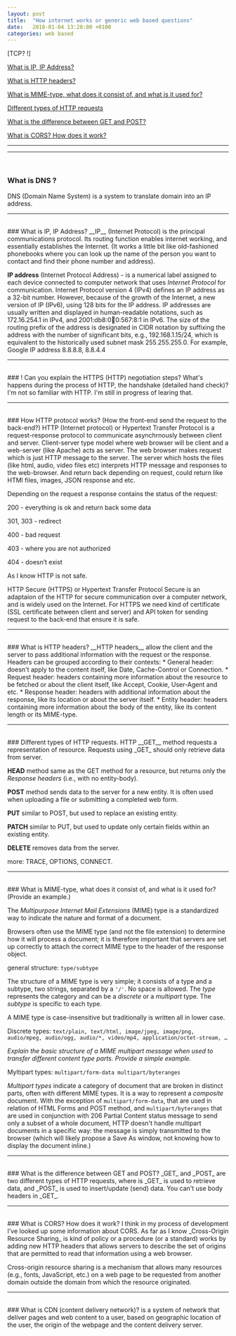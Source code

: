 ```yaml
---
layout: post
title:  "How internet works or generic web based questions"
date:   2018-01-04 13:28:00 +0100
categories: web based
---
```


[TCP? !]

[What is IP, IP Address?](#what-is-ip-ip-address)

[What is HTTP headers?](#what-is-http-headers)

[What is MIME-type, what does it consist of, and what is it used for?](#what-is-mime-type-what-does-it-consist-of-and-what-is-it-used-for)

[Different types of HTTP requests](#different-types-of-http-requests)

[What is the difference between GET and POST?](#what-is-the-difference-between-get-and-post)

[What is CORS? How does it work?](#what-is-cors-how-does-it-work)

------
------
<br>

### What is DNS ?
DNS (Domain Name System) is a system to translate domain into an IP address.


---
<br>
### What is IP, IP Address?
__IP__ (Internet Protocol) is the principal communications protocol.
Its routing function enables internet working, and essentially establishes the Internet.
(It works a little bit like old-fashioned phonebooks where you can look up the name of the person you want to contact and find their phone number and address).

__IP address__ (Internet Protocol Address) - is a numerical label assigned to each device connected to computer network that uses _Internet Protocol_ for communication.
Internet Protocol version 4 (IPv4) defines an IP address as a 32-bit number.
However, because of the growth of the Internet, a new version of IP (IPv6), using 128 bits for the IP address.
IP addresses are usually written and displayed in human-readable notations, such as 172.16.254.1 in IPv4, and 2001:db8:0:1234:0:567:8:1 in IPv6.
The size of the routing prefix of the address is designated in CIDR notation by suffixing the address with the number of significant bits, e.g., 192.168.1.15/24,
which is equivalent to the historically used subnet mask 255.255.255.0. For example, Google IP address 8.8.8.8, 8.8.4.4


---
<br>
### ! Can you explain the HTTPS (HTTP) negotiation steps? What's happens during the process of HTTP, the handshake (detailed hand check)?
I'm not so familiar with HTTP.
I'm still in progress of learing that.


---
<br>
###  How HTTP protocol works? (How the front-end send the request to the back-end?)
HTTP (Internet protocol) or Hypertext Transfer Protocol is a request-response protocol to communicate asynchrnously between client and server.
Client-server type model where web browser will be client and a web-server (like Apache) acts as server.
The web browser makes request which is just HTTP message to the server.
The server which hosts the files (like html, audio, video files etc) interprets HTTP message and responses to the web-browser.
And return back depending on request, could return like HTMl files, images, JSON response and etc.

Depending on the request a response contains the status of the request:

200 - everything is ok and return back some data

301, 303 - redirect

400 - bad request

403 - where you are not authorized

404 - doesn’t exist

As I know HTTP is not safe.

HTTP Secure (HTTPS) or Hypertext Transfer Protocol Secure is an adaptaion of the HTTP for secure communication over a computer network, and is widely used on the Internet.
For HTTPS we need kind of certificate (SSL certificate between client and server) and API token for sending request to the back-end that ensure it is safe.

---
<br>
### What is HTTP headers?
__HTTP headers__ allow the client and the server to pass additional information with the request or the response.
Headers can be grouped according to their contexts:
* General header:  doesn't apply to the content itself, like Date, Cache-Control or Connection.
* Request header: headers containing more information about the resource to be fetched or about the client itself, like Accept, Cookie, User-Agent and etc.
* Response header: headers with additional information about the response, like its location or about the server itself.
* Entity header: headers containing more information about the body of the entity, like its content length or its MIME-type.

---
<br>
###  Different types of HTTP requests.
HTTP __GET__ method requests a representation of resource. Requests using _GET_ should only retrieve data from server.

__HEAD__ method same as the GET method for a resource, but returns only the _Response headers_ (i.e., with no entity-body).

__POST__ method sends data to the server for a new entity. It is often used when uploading a file or submitting a completed web form.

__PUT__ similar to POST, but used to replace an existing entity.

__PATCH__ similar to PUT, but used to update only certain fields within an existing entity.

__DELETE__ removes data from the server.

more: TRACE, OPTIONS, CONNECT.


---
<br>
### What is MIME-type, what does it consist of, and what is it used for?
(Provide an example.)

The _Multipurpose Internet Mail Extensions_ (MIME) type is a standardized way to indicate the nature and format of a document.

Browsers often use the MIME type (and not the file extension) to determine how it will process a document;
it is therefore important that servers are set up correctly to attach the correct MIME type to the header of the response object.

general structure: `type/subtype`

The structure of a MIME type is very simple; it consists of a type and a subtype, two strings, separated by a `'/'`.
No space is allowed. The _type_ represents the category and can be a _discrete_ or a _multipart_ type.
The _subtype_ is specific to each type.

A MIME type is case-insensitive but traditionally is written all in lower case.

Discrete types:
`text/plain,
text/html,
image/jpeg,
image/png,
audio/mpeg,
audio/ogg,
audio/*,
video/mp4,
application/octet-stream,
…`

_Explain the basic structure of a MIME multipart message when used to transfer different content type parts. Provide a simple example._

Myltipart types:
`multipart/form-data
multipart/byteranges`

_Multipart types_ indicate a category of document that are broken in distinct parts, often with different MIME types.
It is a way to represent a _composite_ document.
With the exception of `multipart/form-data`, that are used in relation of HTML Forms and POST method,
and `multipart/byteranges` that are used in conjunction with 206 Partial Content status message to send only a subset of a whole document, HTTP doesn't handle multipart documents in a specific way:
the message is simply transmitted to the browser (which will likely propose a Save As window, not knowing how to display the document inline.)


---
<br>
### What is the difference between GET and POST?
_GET_ and _POST_ are two different types of HTTP requests, where is _GET_ is used to retrieve data, and _POST_ is used to insert/update (send) data.
You can't use body headers in _GET_.

---
<br>
### What is CORS? How does it work?
I think in my process of development I’ve looked up some information about CORS.
As far as I know _Cross-Origin Resource Sharing_ is kind of policy or a procedure (or a standard) works by adding new HTTP headers that allows servers to describe the set of origins that are permitted to read that information using a web browser.

Cross-origin resource sharing is a mechanism that allows many resources (e.g., fonts, JavaScript, etc.) on a web page to be requested from another domain outside
the domain from which the resource originated.


---
<br>
### What is CDN (content delivery network)?
is a system of network that deliver pages and web content to a user, based on geographic location of the user, the origin of the webpage and the content delivery server.
